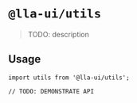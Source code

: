 # `@lla-ui/utils`

> TODO: description

## Usage

```
import utils from '@lla-ui/utils';

// TODO: DEMONSTRATE API
```
